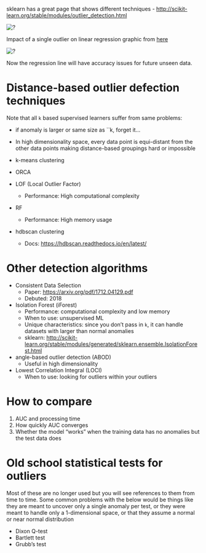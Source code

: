 sklearn has a great page that shows different techniques - 
http://scikit-learn.org/stable/modules/outlier_detection.html

![?](https://i.imgur.com/LiWHrgd_d.jpg?maxwidth=640&shape=thumb&fidelity=medium)

Impact of a single outlier on linear regression graphic from [here](https://link.medium.com/FPjMFAlEE7)

![?](https://i.imgur.com/4ItbWVG_d.jpg?maxwidth=640&shape=thumb&fidelity=medium)

Now the regression line will have accuracy issues for future unseen data. 

# Distance-based outlier defection techniques 
Note that all `k` based supervised learners suffer from same problems: 
- if anomaly is larger or same size as ``k, forget it...
- In high dimensionality space, every data point is equi-distant from the other data points making distance-based groupings hard or impossible 

- k-means clustering
- ORCA
- LOF (Local Outlier Factor)
   - Performance: High computational complexity
- RF
   - Performance: High memory usage
- hdbscan clustering 
   - Docs: https://hdbscan.readthedocs.io/en/latest/

# Other detection algorithms 
- Consistent Data Selection
   - Paper: https://arxiv.org/pdf/1712.04129.pdf
   - Debuted: 2018
- Isolation Forest (iForest)
   - Performance: computational complexity and low memory 
   - When to use: unsupervised ML
   - Unique characteristics: since you don’t pass in `k`, it can handle datasets with larger than normal anomalies 
   - sklearn: http://scikit-learn.org/stable/modules/generated/sklearn.ensemble.IsolationForest.html
- angle-based outlier detection (ABOD)
   - Useful in high dimensionality
- Lowest Correlation Integral (LOCI)
   - When to use: looking for outliers within your outliers
   
# How to compare
1. AUC and processing time
1. How quickly AUC converges 
1. Whether the model “works” when the training data has no anomalies but the test data does

# Old school statistical tests for outliers
Most of these are no longer used but you will see references to them from time to time. Some common problems with the below would be things like they are meant to uncover only a single anomaly per test, or they were meant to handle only a 1-dimensional space, or that they assume a normal or near normal distribution 
- Dixon Q-test
- Bartlett test 
- Grubb’s test